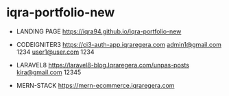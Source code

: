# iqra-portfolio-new


- LANDING PAGE https://iqra94.github.io/iqra-portfolio-new

- CODEIGNITER3 https://ci3-auth-app.iqraregera.com
admin1@gmail.com 1234
user1@user.com 1234

- LARAVEL8 https://laravel8-blog.Iqraregera.com/unpas-posts
kira@gmail.com 12345

- MERN-STACK https://mern-ecommerce.iqraregera.com
